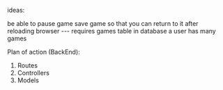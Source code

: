 ideas:

be able to pause game
save game so that you can return to it after reloading browser --- requires games table in database
a user has many games

Plan of action (BackEnd):
1. Routes
2. Controllers
3. Models

